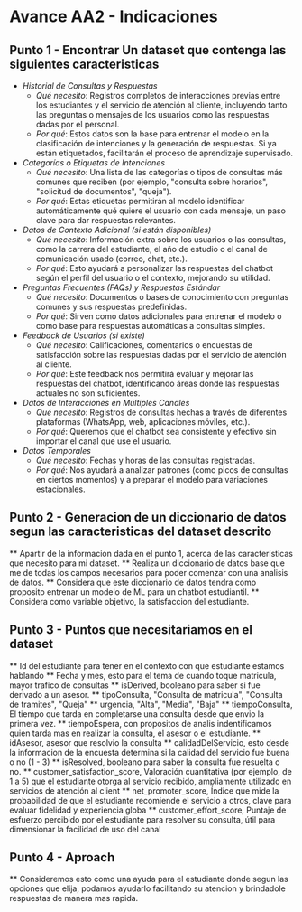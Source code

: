 # Avance AA2 - Indicaciones

## Punto 1 - Encontrar Un dataset que contenga las siguientes caracteristicas

- *Historial de Consultas y Respuestas*
    - *Qué necesito*: Registros completos de interacciones previas entre los estudiantes y el servicio de atención al cliente, incluyendo tanto las preguntas o mensajes de los usuarios como las respuestas dadas por el personal.
    - *Por qué*: Estos datos son la base para entrenar el modelo en la clasificación de intenciones y la generación de respuestas. Si ya están etiquetados, facilitarán el proceso de aprendizaje supervisado.
- *Categorías o Etiquetas de Intenciones*
    - *Qué necesito*: Una lista de las categorías o tipos de consultas más comunes que reciben (por ejemplo, "consulta sobre horarios", "solicitud de documentos", "queja").
    - *Por qué*: Estas etiquetas permitirán al modelo identificar automáticamente qué quiere el usuario con cada mensaje, un paso clave para dar respuestas relevantes.
- *Datos de Contexto Adicional (si están disponibles)*
    - *Qué necesito*: Información extra sobre los usuarios o las consultas, como la carrera del estudiante, el año de estudio o el canal de comunicación usado (correo, chat, etc.).
    - *Por qué*: Esto ayudará a personalizar las respuestas del chatbot según el perfil del usuario o el contexto, mejorando su utilidad.
- *Preguntas Frecuentes (FAQs) y Respuestas Estándar*
    - *Qué necesito*: Documentos o bases de conocimiento con preguntas comunes y sus respuestas predefinidas.
    - *Por qué*: Sirven como datos adicionales para entrenar el modelo o como base para respuestas automáticas a consultas simples.
- *Feedback de Usuarios (si existe)*
    - *Qué necesito*: Calificaciones, comentarios o encuestas de satisfacción sobre las respuestas dadas por el servicio de atención al cliente.
    - *Por qué*: Este feedback nos permitirá evaluar y mejorar las respuestas del chatbot, identificando áreas donde las respuestas actuales no son suficientes.
- *Datos de Interacciones en Múltiples Canales*
    - *Qué necesito*: Registros de consultas hechas a través de diferentes plataformas (WhatsApp, web, aplicaciones móviles, etc.).
    - *Por qué*: Queremos que el chatbot sea consistente y efectivo sin importar el canal que use el usuario.
- *Datos Temporales*
    - *Qué necesito*: Fechas y horas de las consultas registradas.
    - *Por qué*: Nos ayudará a analizar patrones (como picos de consultas en ciertos momentos) y a preparar el modelo para variaciones estacionales.


## Punto 2 - Generacion de un diccionario de datos segun las caracteristicas del dataset descrito

** Apartir de la informacion dada en el punto 1, acerca de las caracteristicas que necesito para mi dataset.
** Realiza un diccionario de datos base que me de todas los campos necesarios para poder comenzar con una analisis de datos.
** Considera que este diccionario de datos tendra como proposito entrenar un modelo de ML para un chatbot estudiantil.
** Considera como variable objetivo, la satisfaccion del estudiante.



## Punto 3 - Puntos que necesitariamos en el dataset

** Id del estudiante para tener en el contexto con que estudiante estamos hablando
** Fecha y mes, esto para el tema de cuando toque matricula, mayor trafico de consultas
** isDerived, booleano para saber si fue derivado a un asesor.
** tipoConsulta, "Consulta de matricula", "Consulta de tramites", "Queja"
** urgencia, "Alta", "Media", "Baja"
** tiempoConsulta, El tiempo que tarda en completarse una consulta desde que envio la primera vez.
** tiempoEspera, con propositos de analis indentificamos quien tarda mas en realizar la consulta, el asesor o el estudiante.
** idAsesor, asesor que resolvio la consulta
** calidadDelServicio, esto desde la informacion de la encuesta determina si la calidad del servicio fue buena o no (1 - 3)
** isResolved, booleano para saber la consulta fue resuelta o no.
** customer_satisfaction_score, Valoración cuantitativa (por ejemplo, de 1 a 5) que el estudiante otorga al servicio recibido, ampliamente utilizado en servicios de atención al client
** net_promoter_score, Índice que mide la probabilidad de que el estudiante recomiende el servicio a otros, clave para evaluar fidelidad y experiencia globa
** customer_effort_score, Puntaje de esfuerzo percibido por el estudiante para resolver su consulta, útil para dimensionar la facilidad de uso del canal 


## Punto 4 - Aproach

** Consideremos esto como una ayuda para el estudiante donde segun las opciones que elija, podamos ayudarlo facilitando su atencion y brindadole respuestas de manera mas rapida.